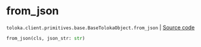 # from_json
`toloka.client.primitives.base.BaseTolokaObject.from_json` | [Source code](https://github.com/Toloka/toloka-kit/blob/v0.1.24/src/client/primitives/base.py#L298)

```python
from_json(cls, json_str: str)
```

